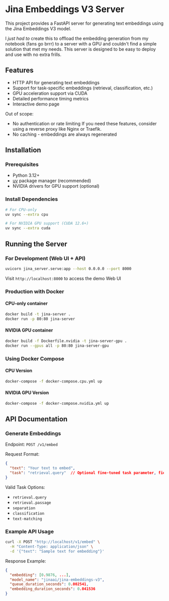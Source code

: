 # Jina Embeddings V3 Server

This project provides a FastAPI server for generating text embeddings using the Jina Embeddings V3 model.

I *just had to* create this to offload the embedding generation from my notebook (fans go brrr) to a server with a GPU and couldn't find a simple solution that met my needs. This server is designed to be easy to deploy and use with no extra frills.

## Features
- HTTP API for generating text embeddings
- Support for task-specific embeddings (retrieval, classification, etc.)
- GPU acceleration support via CUDA
- Detailed performance timing metrics
- Interactive demo page

Out of scope:
- No authentication or rate limiting
  If you need these features, consider using a reverse proxy like Nginx or Traefik.
- No caching - embeddings are always regenerated

## Installation

### Prerequisites
- Python 3.12+
- [uv](https://github.com/astral-sh/uv) package manager (recommended)
- NVIDIA drivers for GPU support (optional)

### Install Dependencies
```bash
# For CPU-only
uv sync --extra cpu

# For NVIDIA GPU support (CUDA 12.6+)
uv sync --extra cuda
```

## Running the Server

### For Development (Web UI + API)
```bash
uvicorn jina_server.serve:app --host 0.0.0.0 --port 8000
```
Visit `http://localhost:8000` to access the demo Web UI

### Production with Docker
#### CPU-only container
```bash
docker build -t jina-server .
docker run -p 80:80 jina-server
```

#### NVIDIA GPU container
```bash
docker build -f Dockerfile.nvidia -t jina-server-gpu .
docker run --gpus all -p 80:80 jina-server-gpu
```

### Using Docker Compose
#### CPU Version
```bash
docker-compose -f docker-compose.cpu.yml up
```

#### NVIDIA GPU Version
```bash
docker-compose -f docker-compose.nvidia.yml up
```

## API Documentation

### Generate Embeddings
Endpoint: `POST /v1/embed`

Request Format:
```json
{
  "text": "Your text to embed",
  "task": "retrieval.query"  // Optional fine-tuned task parameter, field can be omitted
}
```

Valid Task Options:
- `retrieval.query`
- `retrieval.passage`
- `separation`
- `classification`
- `text-matching`

### Example API Usage
```bash
curl -X POST "http://localhost/v1/embed" \
  -H "Content-Type: application/json" \
  -d '{"text": "Sample text for embedding"}'
```

Response Example:
```json
{
  "embedding": [0.9876, ...],
  "model_name": "jinaai/jina-embeddings-v3",
  "queue_duration_seconds": 0.002541,
  "embedding_duration_seconds": 0.041536
}
```
